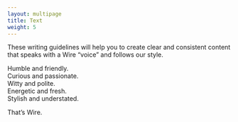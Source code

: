 ```yaml
---
layout: multipage
title: Text
weight: 5
---
```


These writing guidelines will help you to create clear and consistent content that speaks with a Wire “voice” and follows our style.

<p class="lead">
  Humble and friendly. <br>
  Curious and passionate. <br>
  Witty and polite. <br>
  Energetic and fresh. <br>
  Stylish and understated.
</p>

<p class="lead dark">That’s Wire.</p>
